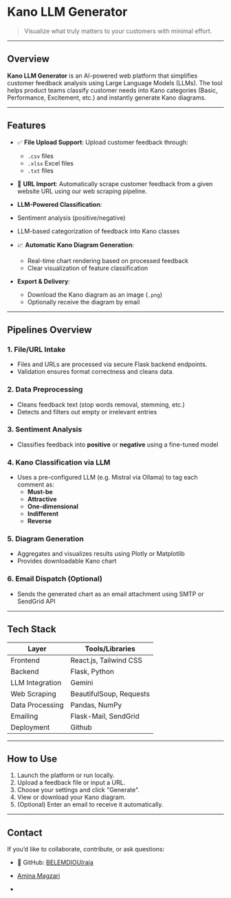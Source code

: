 # Kano LLM Generator



> Visualize what truly matters to your customers with minimal effort.

---

##  Overview

**Kano LLM Generator** is an AI-powered web platform that simplifies customer feedback analysis using Large Language Models (LLMs). The tool helps product teams classify customer needs into Kano categories (Basic, Performance, Excitement, etc.) and instantly generate Kano diagrams.

---

##  Features

- ✅ **File Upload Support**: Upload customer feedback through:
  - `.csv` files
  - `.xlsx` Excel files
  - `.txt` files

- 🔗 **URL Import**: Automatically scrape customer feedback from a given website URL using our web scraping pipeline.

-  **LLM-Powered Classification**:
  - Sentiment analysis (positive/negative)
  - LLM-based categorization of feedback into Kano classes

- 📈 **Automatic Kano Diagram Generation**:
  - Real-time chart rendering based on processed feedback
  - Clear visualization of feature classification

- **Export & Delivery**:
  - Download the Kano diagram as an image (`.png`)
  - Optionally receive the diagram by email

---

##  Pipelines Overview

### 1. File/URL Intake
- Files and URLs are processed via secure Flask backend endpoints.
- Validation ensures format correctness and cleans data.

### 2. Data Preprocessing
- Cleans feedback text (stop words removal, stemming, etc.)
- Detects and filters out empty or irrelevant entries

### 3. Sentiment Analysis
- Classifies feedback into **positive** or **negative** using a fine-tuned model

### 4. Kano Classification via LLM
- Uses a pre-configured LLM (e.g. Mistral via Ollama) to tag each comment as:
  - **Must-be**
  - **Attractive**
  - **One-dimensional**
  - **Indifferent**
  - **Reverse**

### 5. Diagram Generation
- Aggregates and visualizes results using Plotly or Matplotlib
- Provides downloadable Kano chart

### 6. Email Dispatch (Optional)
- Sends the generated chart as an email attachment using SMTP or SendGrid API

---

##  Tech Stack

| Layer             | Tools/Libraries                    |
|------------------|------------------------------------|
| Frontend         | React.js, Tailwind CSS             |
| Backend          | Flask, Python                      |
| LLM Integration  | Gemini               |
| Web Scraping     | BeautifulSoup, Requests            |
| Data Processing  | Pandas, NumPy                      |
| Emailing         | Flask-Mail, SendGrid               |
| Deployment       |Github     |Git

---

##  How to Use

1. Launch the platform or run locally.
2. Upload a feedback file or input a URL.
3. Choose your settings and click "Generate".
4. View or download your Kano diagram.
5. (Optional) Enter an email to receive it automatically.

---

##  Contact

If you’d like to collaborate, contribute, or ask questions:

- 💼 GitHub: [BELEMDIOUIraja](https://github.com/BELEMDIOUIraja)
-  [Amina Magzari](https://github.com/aminamegzari1)
  

-
